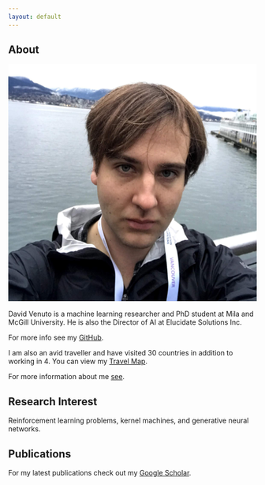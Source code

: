```yaml
---
layout: default
---
```


## About

<img class="profile-picture" src="434.jpg">

David Venuto is a machine learning researcher and PhD student at Mila and McGill University.  He is also the Director of AI at Elucidate Solutions Inc.

For more info see my [GitHub](https://github.com/dvVenuto).

I am also an avid traveller and have visited 30 countries in addition to working in 4.  You can view my [Travel Map](https://drive.google.com/open?id=1_QtJdbULTcZpp6Jb8Da1D3T6d7vGn5np&usp=sharing).

For more information about me [see](https://www.wikidata.org/wiki/Q64536153).

## Research Interest

Reinforcement learning problems, kernel machines, and generative neural networks.

## Publications 

For my latest publications check out my [Google Scholar](https://scholar.google.ca/citations?user=32rbUtYAAAAJ&hl=en).





